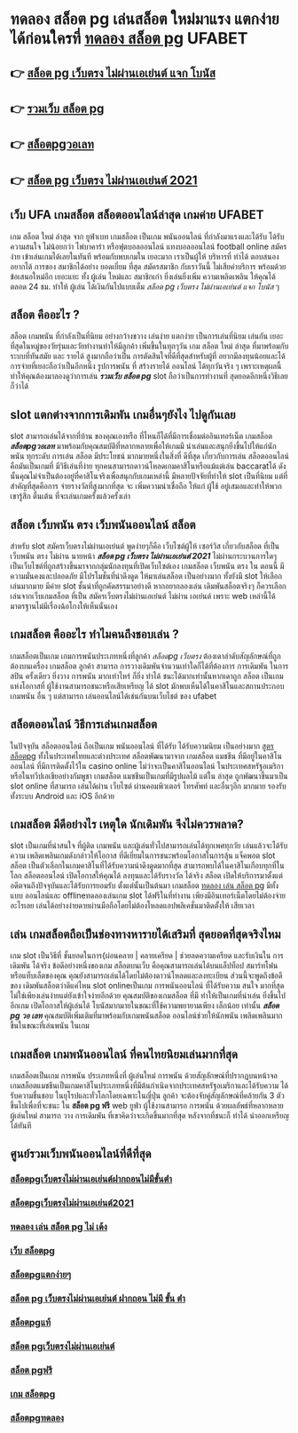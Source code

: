 # ทดลอง สล็อต pg เล่นสล็อต ใหม่มาแรง แตกง่ายได้ก่อนใครที่ [ทดลอง สล็อต pg](https://finasteride365.com/new-slot-pg/)  UFABET

## 👉 [สล็อต pg เว็บตรง ไม่ผ่านเอเย่นต์ แจก โบนัส](https://finasteride365.com/new-slot-pg/)
## 👉 [รวมเว็บ สล็อต pg](https://finasteride365.com/new-slot-pg/)
## 👉 [สล็อตpgวอเลท](https://finasteride365.com/new-slot-pg/)
## 👉 [สล็อต pg เว็บตรง ไม่ผ่านเอเย่นต์ 2021](https://finasteride365.com/new-slot-pg/)

## เว็บ UFA เกมสล็อต  สล็อตออนไลน์ล่าสุด เกมค่าย UFABET

 เกม สล็อต ใหม่ ล่าสุด จาก ยูฟ่าเบท  เกมสล็อต เป็นเกม พนันออนไลน์ ที่กำลังมาแรงและได้รับ ได้รับความสนใจ ไม่น้อยกว่า ไพ่บาคาร่า  หรือฟุตบอลออนไลน์ แทงบอลออนไลน์ football online  สมัครง่าย เข้าเล่นเกมได้เลยในทันที พร้อมกับพบเกมใน เยอะมาก เราเป็นผู้ให้ บริหารที่ ทำได้ ตอบสนอง  อยากได้  การของ สมาชิกได้อย่าง ยอดเยี่ยม ที่สุด สมัครสมาชิก กับเราวันนี้  ไม่เสียค่าบริการ พร้อมด้วย ข้อเสนอใหม่อีก เยอะแยะ ทั้ง ผู้เล่น ใหม่และ สมาชิกเก่า ยิ่งเล่นยิ่งเพิ่ม ความเพลิดเพลิน ให้คุณได้ ตลอด 24 ชม.  ทำให้ ผู้เล่น  ได้เงินกันไปแบบเต็ม *สล็อต pg เว็บตรง ไม่ผ่านเอเย่นต์ แจก โบนัส* ๆ


##  สล็อต คืออะไร ?

สล็อต  เกมพนัน ที่กำลังเป็นที่นิยม อย่างกว้างขวาง  เล่นง่าย แตกง่าย  เป็นการเล่นที่นิยม เล่นกัน เยอะที่สุดในหมู่ของวัยรุ่นและวัยทำงานทำให้มีลูกค้า เพิ่มขึ้นในทุกๆวัน  เกม สล็อต ใหม่ ล่าสุด ที่มาพร้อมกับระบบที่ทันสมัย และ รายได้ สูงมากถือว่าเป็น การตัดสินใจที่ดีที่สุดสำหรับผู้ที่ อยากมีลงทุนน้อยและได้ การจ่ายที่เยอะถือว่าเป็นอีกหนึ่ง รูปการพนัน ที่ สร้างรายได้ ออนไลน์ ได้ทุกวันจริง ๆ เพราะเหตุผลนี้ทำให้คุณต้องมาลองดูว่าการเล่น ***รวมเว็บ สล็อต pg*** slot ถือว่าเป็นการทำงานที่ สุดยอดอีกหนึ่งวิธีเลยก็ว่าได้


##  slot แตกต่างจากการเดิมพัน  เกมอื่นๆยังไง ไปดูกันเลย

 slot สามารถเล่นได้จากที่บ้าน ของคุณเองหรือ ที่ไหนก็ได้ที่มีการเชื่อมต่ออินเทอร์เน็ต เกมสล็อต  ***สล็อตpgวอเลท*** มาพร้อมกับคุณสมบัติที่หลากหลายเพื่อให้เกมมี น่าเล่นและสนุกยิ่งขึ้นไปให้แก่นักพนัน ทุกระดับ การเล่น สล็อต  มีประโยชน์  มากมายหนึ่งในสิ่งที่ ดีที่สุด เกี่ยวกับการเล่น สล็อตออนไลน์ คือมันเป็นเกมที่ มีวิธีเล่นที่ง่าย  ทุกคนสามารถดาวน์โหลดเกมคาสิโนหรือแม้แต่เล่น baccaratได้ ดังนั้นคุณไม่จำเป็นต้องอยู่ที่คาสิโนจริงเพื่อสนุกกับเกมเหล่านี้ มีหลายปัจจัยที่ทำให้ slot เป็นที่นิยม แต่ที่สำคัญที่สุดคือการ จ่ายรางวัลที่สูงมากที่สุด จะ เพิ่มความน่าเชื่อถือ ให้แก่ ผู้ใช้ อยู่เสมอและทำให้พวกเขารู้สึก ตื่นเต้น ที่จะเล่นเกมครั้งแล้วครั้งเล่า


## สล็อต  เว็บพนัน ตรง   เว็บพนันออนไลน์ สล็อต 

สำหรับ slot   สมัครเว็บตรงไม่ผ่านเอเย่นต์   พูดง่ายๆก็คือ เว็บไซต์ผู้ให้ เซอร์วิส เกี่ยวกับสล็อต  ที่เป็น  เว็บพนัน ตรง   ไม่ผ่าน นายหน้า  ***สล็อต pg เว็บตรง ไม่ผ่านเอเย่นต์ 2021*** ไม่ผ่านกระบวนการใดๆ เป็นเว็บไซต์ที่ถูกสร้างขึ้นมาจากกลุ่มนักลงทุนที่เปิดเว็บไซต์เอง เกมสล็อต   เว็บพนัน ตรง  ใน ตอนนี้ มีความมั่นคงและปลอดภัย มีโปรโมชั่นที่น่าดึงดูด ให้มาเล่นสล็อต เป็นอย่างมาก ทั้งยังมี slot ให้เลือกเล่นมากมาย มีค่าย slot ชั้นนำที่ถูกคัดสรรมาอย่างดี หากอยากลองเล่น เดิมพันสล็อตจริงๆ ก็ควรเลือกเล่นจากเว็บเกมสล็อต ที่เป็น  สมัครเว็บตรงไม่ผ่านเอเย่นต์   ไม่ผ่าน เอเย่นต์  เพราะ web เหล่านี้ได้มาตรฐานไม่มีเรื่องฉ้อโกงให้เห็นนั่นเอง


##  เกมสล็อต คืออะไร ทำไมคนถึงชอบเล่น ?

 เกมสล็อตเป็นเกม  เกมการพนันประเภทหนึ่งที่ลูกค้า *สล็อตpg เว็บตรง* ต้องเดาลำดับสัญลักษณ์ที่ถูกต้องบนเครื่อง เกมสล็อต ลูกค้า สามารถ   การวางเดิมพันจำนวนเท่าใดก็ได้ที่ต้องการ การเดิมพัน ในการ สปิน ครั้งเดียว ยิ่งวาง  การพนัน มากเท่าไหร่ ก็ยิ่ง ทำได้ ชนะได้มากเท่านั้นหากเดาถูก สล็อต เป็นเกมแห่งโอกาสที่ ผู้ใช้งานสามารถชนะหรือเสียเหรียญ ได้  slot มักพบเห็นได้ในคาสิโนและสถานประกอบ เกมพนัน อื่น ๆ แต่สามารถ เล่นออนไลน์ได้เช่นกันบนเว็บไชต์ ของ ufabet 


## สล็อตออนไลน์ วิธีการเล่นเกมสล็อต

ในปัจจุบัน สล็อตออนไลน์ ถือเป็นเกม พนันออนไลน์  ที่ได้รับ  ได้รับความนิยม เป็นอย่างมาก [สูตร สล็อตpg](https://finasteride365.com/new-slot-pg/) ทั้งในประเทศไทยและต่างประเทศ สล็อตพัฒนามาจาก  เกมสล็อต แมชชีน ที่มีอยู่ในคาสิโนออนไลน์   ที่มีการติดตั้งไว้ใน casino online   ไม่ว่าจะเป็นคาสิโนออนไลน์   ในประเทศสหรัฐอเมริกา หรือในทวีปเอเชียอย่างกัมพูชา  เกมสล็อต แมชชีนเป็นเกมที่มีรูปผลไม้ แต่ใน ล่าสุด ถูกพัฒนาขึ้นมาเป็น  slot online  ที่สามารถ เล่นได้ผ่าน เว็บไซต์  ผ่านคอมพิวเตอร์ โทรศัพท์  และอื่นๆอีก มากมาย  รองรับทั้งระบบ Android และ iOS อีกด้วย

##  เกมสล็อต มีดีอย่างไร เหตุใด นักเดิมพัน จึงไม่ควรพลาด?

 slot เป็นเกมที่น่าสนใจ ที่ผู้ติด เกมพนัน และผู้เล่นทั่วไปสามารถเล่นได้ทุกเพศทุกวัย เล่นแล้วจะได้รับความ เพลิดเพลินเกมดังกล่าวให้โอกาส ที่ดีเยี่ยมในการชนะพร้อมโอกาสในการลุ้น แจ็คพอต  slot  สล็อต  เป็นตัวเลือกในเกมคาสิโนที่ได้รับความน่าดึงดูดมากที่สุด สามารถพบได้ในคาสิโนเกือบทุกที่ในโลก  สล็อตออนไลน์ เปิดโอกาสให้คุณได้ ลงทุนและได้รับรางวัล ได้จริง สล็อต  เปิดให้บริการมาตั้งแต่อดีตจนถึงปัจจุบันและได้รับการยอมรับ ตั้งแต่นั้นเป็นต้นมา เกมสล็อต [ทดลอง เล่น สล็อต pg](https://finasteride365.com/new-slot-pg/) มีทั้งแบบ ออนไลน์และ offlineทดลองเล่นเกม slot ได้ฟรีในที่ทำงาน เพียงมีอินเทอร์เน็ตโดยไม่ต้องจ่ายอะไรเลย เล่นได้อย่างง่ายดายผ่านมือถือโดยไม่ต้องโหลดแอปพลิเคชั่นมาติดตั้งให้ เสียเวลา 


## เล่น เกมสล็อตถือเป็นช่องทางหารายได้เสริมที่ สุดยอดที่สุดจริงไหม

เกม slot เป็นวิธีที่ ชั้นยอดในการ{ผ่อนคลาย | คลายเครียด | ช่วยลดความเครียด และรับเงินใน การเดิมพัน ได้จริง ข้อดีอย่างหนึ่งของเกม สล็อตบนเว็บ คือคุณสามารถเล่นได้บนแล็ปท็อป สมาร์ทโฟน หรือแท็บเล็ตของคุณ คุณยังสามารถเล่นได้โดยไม่ต้องดาวน์โหลดและลงทะเบียน ส่วนนี้จะพูดถึงข้อดีของ เดิมพันสล็อตว่าดีแค่ไหน  slot onlineเป็นเกม การพนันออนไลน์ ที่ได้รับความ สนใจ มากที่สุด ไม่ใช่เพียงเล่นง่ายแต่ยังเข้าใจง่ายอีกด้วย คุณสมบัติของเกมสล็อต ที่มี ทำให้เป็นเกมที่น่าเล่น ยิ่งขึ้นไปอีกเกม เปิดโอกาสให้ผู้เล่นได้ โบนัสมากมายในขณะที่ใช้ความพยายามเพียง เล็กน้อย เท่านั้น ***สล็อต pg วอ เลท*** คุณสมบัติเพิ่มเติมที่มาพร้อมกับเกมพนันสล็อต  ออนไลน์ช่วยให้นักพนัน เพลิดเพลินมากขึ้นในขณะที่เล่นพนัน ในเกม


##  เกมสล็อต เกมพนันออนไลน์ ที่คนไทยนิยมเล่นมากที่สุด

 เกมสล็อตเป็นเกม  การพนัน ประเภทหนึ่งที่ ผู้เล่นใหม่   การพนัน ด้วยสัญลักษณ์ที่ปรากฏบนหน้าจอ  เกมสล็อตแมชชีนเป็นเกมคาสิโนประเภทหนึ่งที่มีต้นกำเนิดจากประเทศสหรัฐอเมริกาและได้รับความ ได้รับความชื่นชอบ ในยุโรปและทั่วโลกโดยเฉพาะในญี่ปุ่น ลูกค้า จะต้องจับคู่สัญลักษณ์ที่คล้ายกัน 3 ตัวขึ้นไปเพื่อที่จะชนะ ใน **สล็อต pg ฟรี** web  ยูฟ่า   ผู้ใช้งานสามารถ   การพนัน ด้วยผลลัพธ์ที่หลากหลาย  ผู้เล่นใหม่ สามารถ วาง การเดิมพัน ที่เขาคิดว่าจะเกิดขึ้นมากที่สุด หลังจากที่ชนะก็ ทำได้  นำออกเหรียญ ได้ทันที


## ศูนย์รวมเว็บพนันออนไลน์ที่ดีที่สุด

### [สล็อตpgเว็บตรงไม่ผ่านเอเย่นต์ฝากถอนไม่มีขั้นต่ํา](https://atom.io/themes/สมัคร%20สล็อตpg%20เครดิตฟรี%2050%20เว็บตรง%20ไม่ผ่านเอเย่นต์%20ปลอดภัยชัวร์)
### [สล็อตpgเว็บตรงไม่ผ่านเอเย่นต์2021](https://atom.io/themes/สมัคร%20สล็อต%20pg%20ฝาก%201%20รับ%2050%20เว็บตรง%20ไม่ผ่านเอเย่นต์%20ปลอดภัยชัวร์)
### [ทดลอง เล่น สล็อต pg ไม่ เด้ง](https://atom.io/themes/สมัคร%20pggames168%20สล็อต%20pg%20เว็บตรง%20ไม่ผ่านเอเย่นต์%20ปลอดภัยชัวร์)
### [เว็บ สล็อตpg](https://atom.io/themes/สมัคร%20สล็อตpgแตกบ่อย%20เว็บตรง%20ไม่ผ่านเอเย่นต์%20ปลอดภัยชัวร์)
### [สล็อตpgแตกง่ายๆ](https://atom.io/themes/สมัคร%20แนะนำ%20สล็อต%20pg%20เว็บตรง%20ไม่ผ่านเอเย่นต์%20ปลอดภัยชัวร์)
### [สล็อต pg เว็บตรงไม่ผ่านเอเย่นต์ ฝากถอน ไม่มี ขั้น ต่ํา](https://atom.io/themes/สมัคร%20ทดลอง%20เล่น%20สล็อต%20pg%20เกม%20ใหม่%20เว็บตรง%20ไม่ผ่านเอเย่นต์%20ปลอดภัยชัวร์)
### [สล็อตpgแท้](https://atom.io/themes/สมัคร%20สล็อตpgขั้นต่ํา1บาท%20เว็บตรง%20ไม่ผ่านเอเย่นต์%20ปลอดภัยชัวร์)
### [สล็อต pgเว็บตรงไม่ผ่านเอเย่นต์](https://atom.io/themes/สมัคร%20สูตร%20สล็อต%20pgเว็บตรง%20เว็บตรง%20ไม่ผ่านเอเย่นต์%20ปลอดภัยชัวร์)
### [สล็อต pgฟรี](https://atom.io/themes/สมัคร%20สล็อต%20pg%20โปร%20100%20เว็บตรง%20ไม่ผ่านเอเย่นต์%20ปลอดภัยชัวร์)
### [เกม สล็อตpg](https://atom.io/themes/สมัคร%20ufabet%20สล็อต%20pg%20เว็บตรง%20ไม่ผ่านเอเย่นต์%20ปลอดภัยชัวร์)
### [สล็อตpgทดลอง](https://atom.io/themes/สมัคร%20สล็อตpg%20ค่ายตรง%20เว็บตรง%20ไม่ผ่านเอเย่นต์%20ปลอดภัยชัวร์)